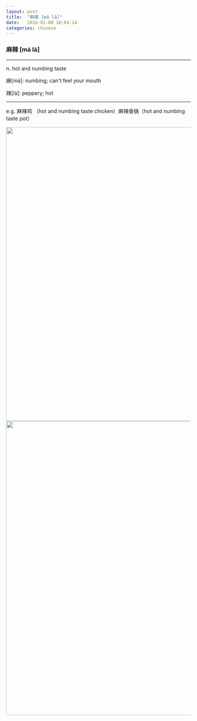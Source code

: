```yaml
---
layout: post
title:  "麻辣 [má là]"
date:   2016-01-08 10:04:14
categories: chinese
---
```

### 麻辣 [má là]
-----------

n. hot and numbing taste

麻[má]: numbing; can't feel your mouth

辣[là]: peppery; hot

-----------

e.g. 麻辣鸡 （hot and numbing taste chicken）麻辣香锅（hot and numbing taste pot）

<img width='800' src="/wombats-learning/images/malaji.jpg"/>
<img width='800' src="/wombats-learning/images/malaxiangguo.jpg"/>
